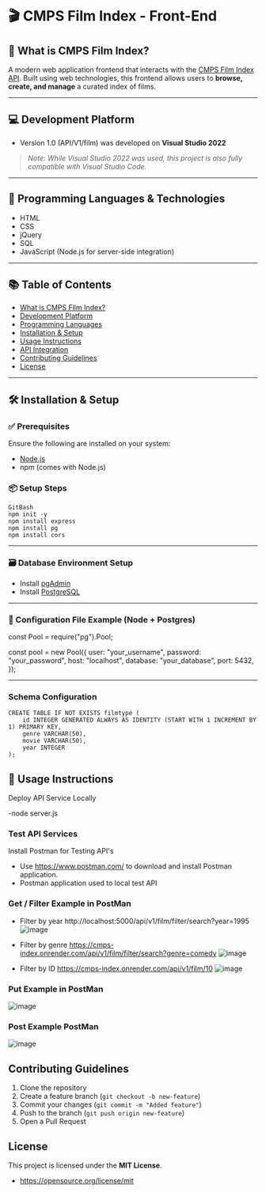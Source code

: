 # 🎬 CMPS Film Index - Front-End

## 📌 What is CMPS Film Index?

A modern web application frontend that interacts with the [CMPS Film Index API](https://cmps-index.onrender.com/api/v1/film). Built using web technologies, this frontend allows users to **browse, create, and manage** a curated index of films.

---

## 💻 Development Platform

- Version 1.0 (API/V1/film) was developed on **Visual Studio 2022**

> _Note: While Visual Studio 2022 was used, this project is also fully compatible with Visual Studio Code._

---

## 🧠 Programming Languages & Technologies

- HTML  
- CSS  
- jQuery  
- SQL  
- JavaScript (Node.js for server-side integration)

---

## 📚 Table of Contents

- [What is CMPS Film Index?](#-what-is-cmps-film-index)
- [Development Platform](#-development-platform)
- [Programming Languages](#-programming-languages--technologies)
- [Installation & Setup](#-installation--setup)
- [Usage Instructions](#-usage-instructions)
- [API Integration](#-api-integration)
- [Contributing Guidelines](#-contributing-guidelines)
- [License](#-license)

---

## 🛠 Installation & Setup

### ✅ Prerequisites

Ensure the following are installed on your system:

- [Node.js](https://nodejs.org/)
- npm (comes with Node.js)

### 📦 Setup Steps

```
GitBash
npm init -y
npm install express
npm install pg
npm install cors
```

---

### 🗃️ Database Environment Setup

- Install [pgAdmin](https://www.pgadmin.org/)
- Install [PostgreSQL](https://www.postgresql.org/)

---

### 🔧 Configuration File Example (Node + Postgres)

const Pool = require("pg").Pool;

const pool = new Pool({
  user: "your_username",
  password: "your_password",
  host: "localhost",
  database: "your_database",
  port: 5432,
});


---

### Schema Configuration

```
CREATE TABLE IF NOT EXISTS filmtype (
	id INTEGER GENERATED ALWAYS AS IDENTITY (START WITH 1 INCREMENT BY 1) PRIMARY KEY,
	genre VARCHAR(50),
	movie VARCHAR(50),
	year INTEGER
);
```

## 🚀 Usage Instructions

Deploy API Service Locally

-node server.js

### Test API Services

Install Postman for Testing API's

- Use https://www.postman.com/ to download and install Postman application.
- Postman application used to local test API


### Get / Filter Example in PostMan

- Filter by year
http://localhost:5000/api/v1/film/filter/search?year=1995
![image](https://github.com/user-attachments/assets/ab172597-5c3f-47e9-87d5-4131ba893adb)

- Filter by genre 
https://cmps-index.onrender.com/api/v1/film/filter/search?genre=comedy
![image](https://github.com/user-attachments/assets/b666154e-fe9c-4618-91f4-535acdf471fa)

- Filter by ID
https://cmps-index.onrender.com/api/v1/film/10
![image](https://github.com/user-attachments/assets/55ba51d0-b1bd-4567-8598-32fa2e502174)



### Put Example in PostMan
![image](https://github.com/user-attachments/assets/1302c662-16e6-4062-9787-f9525429688a)


 
### Post Example PostMan
![image](https://github.com/user-attachments/assets/b74a9ebb-2edc-43db-adf3-0b4a5f321fab)

##  Contributing Guidelines

1. Clone the repository  
2. Create a feature branch (`git checkout -b new-feature`)  
3. Commit your changes (`git commit -m "Added feature"`)  
4. Push to the branch (`git push origin new-feature`)  
5. Open a Pull Request

##  License

This project is licensed under the **MIT License**.
- https://opensource.org/license/mit
